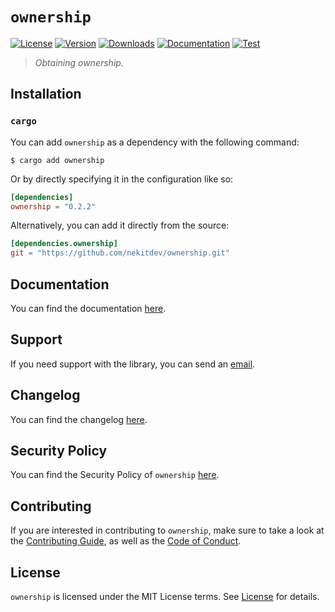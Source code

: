 # `ownership`

[![License][License Badge]][License]
[![Version][Version Badge]][Crate]
[![Downloads][Downloads Badge]][Crate]
[![Documentation][Documentation Badge]][Documentation]
[![Test][Test Badge]][Actions]

> *Obtaining ownership.*

## Installation

### `cargo`

You can add `ownership` as a dependency with the following command:

```console
$ cargo add ownership
```

Or by directly specifying it in the configuration like so:

```toml
[dependencies]
ownership = "0.2.2"
```

Alternatively, you can add it directly from the source:

```toml
[dependencies.ownership]
git = "https://github.com/nekitdev/ownership.git"
```

## Documentation

You can find the documentation [here][Documentation].

## Support

If you need support with the library, you can send an [email][Email].

## Changelog

You can find the changelog [here][Changelog].

## Security Policy

You can find the Security Policy of `ownership` [here][Security].

## Contributing

If you are interested in contributing to `ownership`, make sure to take a look at the
[Contributing Guide][Contributing Guide], as well as the [Code of Conduct][Code of Conduct].

## License

`ownership` is licensed under the MIT License terms. See [License][License] for details.

[Email]: mailto:support@nekit.dev

[Discord]: https://nekit.dev/chat

[Actions]: https://github.com/nekitdev/ownership/actions

[Changelog]: https://github.com/nekitdev/ownership/blob/main/CHANGELOG.md
[Code of Conduct]: https://github.com/nekitdev/ownership/blob/main/CODE_OF_CONDUCT.md
[Contributing Guide]: https://github.com/nekitdev/ownership/blob/main/CONTRIBUTING.md
[Security]: https://github.com/nekitdev/ownership/blob/main/SECURITY.md

[License]: https://github.com/nekitdev/ownership/blob/main/LICENSE

[Crate]: https://crates.io/crates/ownership
[Documentation]: https://docs.rs/ownership

[License Badge]: https://img.shields.io/crates/l/ownership
[Version Badge]: https://img.shields.io/crates/v/ownership
[Downloads Badge]: https://img.shields.io/crates/dr/ownership
[Documentation Badge]: https://img.shields.io/docsrs/ownership
[Test Badge]: https://github.com/nekitdev/ownership/workflows/test/badge.svg

